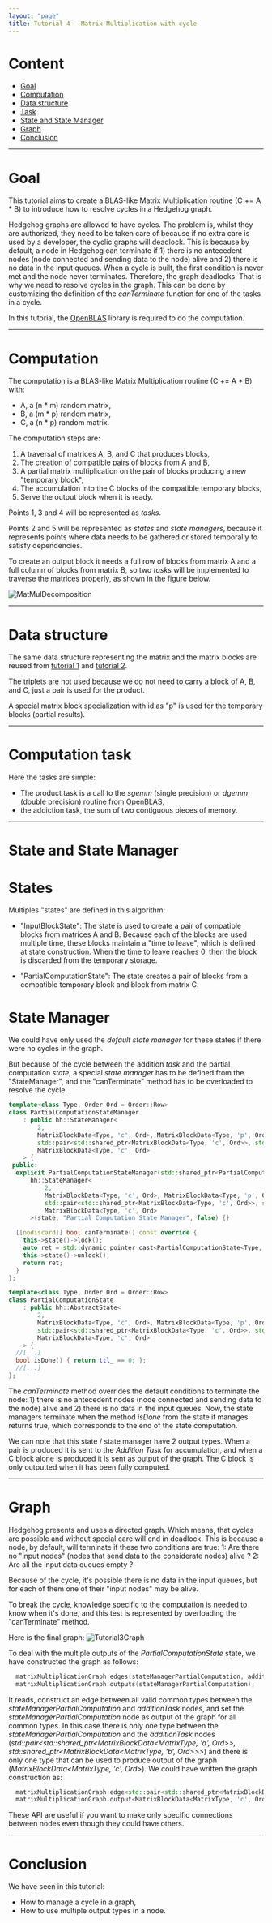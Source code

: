 ```yaml
---
layout: "page"
title: Tutorial 4 - Matrix Multiplication with cycle
---
```


# Content
- [Goal](#goal)
- [Computation](#computation)
- [Data structure](#data-structure)
- [Task](#computation-task)
- [State and State Manager](#state-and-state-manager)
- [Graph](#graph)
- [Conclusion](#conclusion)

----

# Goal
This tutorial aims to create a BLAS-like Matrix Multiplication routine (C += A * B) to introduce how to resolve cycles in a Hedgehog graph.

Hedgehog graphs are allowed to have cycles. 
The problem is, whilst they are authorized, they need to be taken care of because if no extra care is used by a developer, the cyclic graphs will deadlock.
This is because by default, a node in Hedgehog can terminate if 1) there is no antecedent nodes (node connected and sending data to the node) alive and 2) there is no data in the input queues. 
When a cycle is built, the first condition is never met and the node never terminates. 
Therefore, the graph deadlocks. 
That is why we need to resolve cycles in the graph. This can be done by customizing the definition of the *canTerminate* function for one of the tasks in a cycle. 

In this tutorial, the [OpenBLAS](https://www.openblas.net/) library is required to do the computation. 

----

# Computation
The computation is a BLAS-like Matrix Multiplication routine (C += A * B) with:
* A, a (n * m) random matrix, 
* B, a (m * p) random matrix, 
* C, a (n * p) random matrix.

The computation steps are:
1. A traversal of matrices A, B, and C that produces blocks,
2. The creation of compatible pairs of blocks from A and B,
3. A partial matrix multiplication on the pair of blocks producing a new "temporary block",
4. The accumulation into the C blocks of the compatible temporary blocks,
5. Serve the output block when it is ready. 

Points 1, 3 and 4 will be represented as *tasks*. 

Points 2 and 5 will be represented as *states* and *state managers*, because it represents points where data needs to be gathered or stored temporally to satisfy dependencies. 

To create an output block it needs a full row of blocks from matrix A and a full column of blocks from matrix B, so two *tasks* will be implemented to traverse the matrices properly, as shown in the figure below.
 
![MatMulDecomposition](img/Tutorial4MatMulDecomp.png "Tutorial 4 Matrix Multiplication decomposition and traversal.")

----

# Data structure
The same data structure representing the matrix and the matrix blocks are reused from [tutorial 1]({{site.url}}/tutorials/tutorial1) and [tutorial 2]({{site.url}}/tutorials/tutorial2). 

The triplets are not used because we do not need to carry a block of A, B, and C, just a pair is used for the product. 

A special matrix block specialization with id as "p" is used for the temporary blocks (partial results). 

----

# Computation task
Here the tasks are simple:
* The product task is a call to the *sgemm* (single precision) or *dgemm* (double precision) routine from [OpenBLAS](http://www.openblas.net/),
* the addiction task, the sum of two contiguous pieces of memory.  

----

# State and State Manager
# States
Multiples "states" are defined in this algorithm:
* "InputBlockState": The state is used to create a pair of compatible blocks from matrices A and B. Because each of the blocks are used multiple time, these blocks maintain a "time to leave", which is defined at state construction. When the time to leave reaches 0, then the block is discarded from the temporary storage.

* "PartialComputationState": The state creates a pair of blocks from a compatible temporary block and block from matrix C. 

# State Manager 
We could have only used the *default state manager* for these states if there were no cycles in the graph.

But because of the cycle between the addition *task* and the partial computation *state*, a special *state manager* has to be defined from the "StateManager", and the "canTerminate" method has to be overloaded to resolve the cycle.

```cpp
template<class Type, Order Ord = Order::Row>
class PartialComputationStateManager
    : public hh::StateManager<
        2,
        MatrixBlockData<Type, 'c', Ord>, MatrixBlockData<Type, 'p', Ord>,
        std::pair<std::shared_ptr<MatrixBlockData<Type, 'c', Ord>>, std::shared_ptr<MatrixBlockData<Type, 'p', Ord>>>,
        MatrixBlockData<Type, 'c', Ord>
    > {
 public:
  explicit PartialComputationStateManager(std::shared_ptr<PartialComputationState<Type, Ord>> const &state) :
      hh::StateManager<
          2,
          MatrixBlockData<Type, 'c', Ord>, MatrixBlockData<Type, 'p', Ord>,
          std::pair<std::shared_ptr<MatrixBlockData<Type, 'c', Ord>>, std::shared_ptr<MatrixBlockData<Type, 'p', Ord>>>,
          MatrixBlockData<Type, 'c', Ord>
      >(state, "Partial Computation State Manager", false) {}

  [[nodiscard]] bool canTerminate() const override {
    this->state()->lock();
    auto ret = std::dynamic_pointer_cast<PartialComputationState<Type, Ord>>(this->state())->isDone();
    this->state()->unlock();
    return ret;
  }
};

template<class Type, Order Ord = Order::Row>
class PartialComputationState
    : public hh::AbstractState<
        2,
        MatrixBlockData<Type, 'c', Ord>, MatrixBlockData<Type, 'p', Ord>,
        std::pair<std::shared_ptr<MatrixBlockData<Type, 'c', Ord>>, std::shared_ptr<MatrixBlockData<Type, 'p', Ord>>>,
        MatrixBlockData<Type, 'c', Ord>
    > {
  //[...]
  bool isDone() { return ttl_ == 0; };
  //[...]
};
```

The *canTerminate* method overrides the default conditions to terminate the node: 1) there is no antecedent nodes (node connected and sending data to the node) alive and 2) there is no data in the input queues.
Now, the state managers terminate when the method *isDone* from the state it manages returns true, which corresponds to the end of the state computation.  

We can note that this state / state manager have 2 output types. 
When a pair is produced it is sent to the *Addition Task* for accumulation, and when a C block alone is produced it is sent as output of the graph. The C block is only outputted when it has been fully computed.

----

# Graph
Hedgehog presents and uses a directed graph. Which means, that cycles are possible and without special care will end in deadlock. 
This is because a node, by default, will terminate if these two conditions are true:
1: Are there no "input nodes" (nodes that send data to the considerate nodes) alive ?
2: Are all the input data queues empty ?

Because of the cycle, it's possible there is no data in the input queues, but for each of them one of their "input nodes" may be alive.

To break the cycle, knowledge specific to the computation is needed to know when it's done, and this test is represented by overloading the "canTerminate" method.

Here is the final graph:
![Tutorial3Graph](img/Tutorial4MatrixMultiplicationCycle.png "Tutorial 4 Matrix Multiplication with cycle")

To deal with the multiple outputs of the *PartialComputationState* state, we have constructed the graph as follows:

```cpp
  matrixMultiplicationGraph.edges(stateManagerPartialComputation, additionTask);
  matrixMultiplicationGraph.outputs(stateManagerPartialComputation);
```
It reads, construct an edge between all valid common types between the *stateManagerPartialComputation* and *additionTask* nodes, and set the *stateManagerPartialComputation* node as output of the graph for all common types. 
In this case there is only one type between the *stateManagerPartialComputation* and the *additionTask* nodes (*std::pair<std::shared_ptr<MatrixBlockData<MatrixType, 'a', Ord>>, std::shared_ptr<MatrixBlockData<MatrixType, 'b', Ord>>>*) and there is only one type that can be used to produce output of the graph (*MatrixBlockData<MatrixType, 'c', Ord>*).
We could have written the graph construction as: 
```cpp
  matrixMultiplicationGraph.edge<std::pair<std::shared_ptr<MatrixBlockData<MatrixType, 'a', Ord>>, std::shared_ptr<MatrixBlockData<MatrixType, 'b', Ord>>>>(stateManagerPartialComputation, additionTask);
  matrixMultiplicationGraph.output<MatrixBlockData<MatrixType, 'c', Ord>>(stateManagerPartialComputation);
```
These API are useful if you want to make only specific connections between nodes even though they could have others.

----

# Conclusion
We have seen in this tutorial:
* How to manage a cycle in a graph,
* How to use multiple output types in a node.
